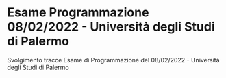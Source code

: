 # Esame Programmazione 08/02/2022 - Università degli Studi di Palermo
Svolgimento tracce Esame di Programmazione del 08/02/2022 - Università degli Studi di Palermo

